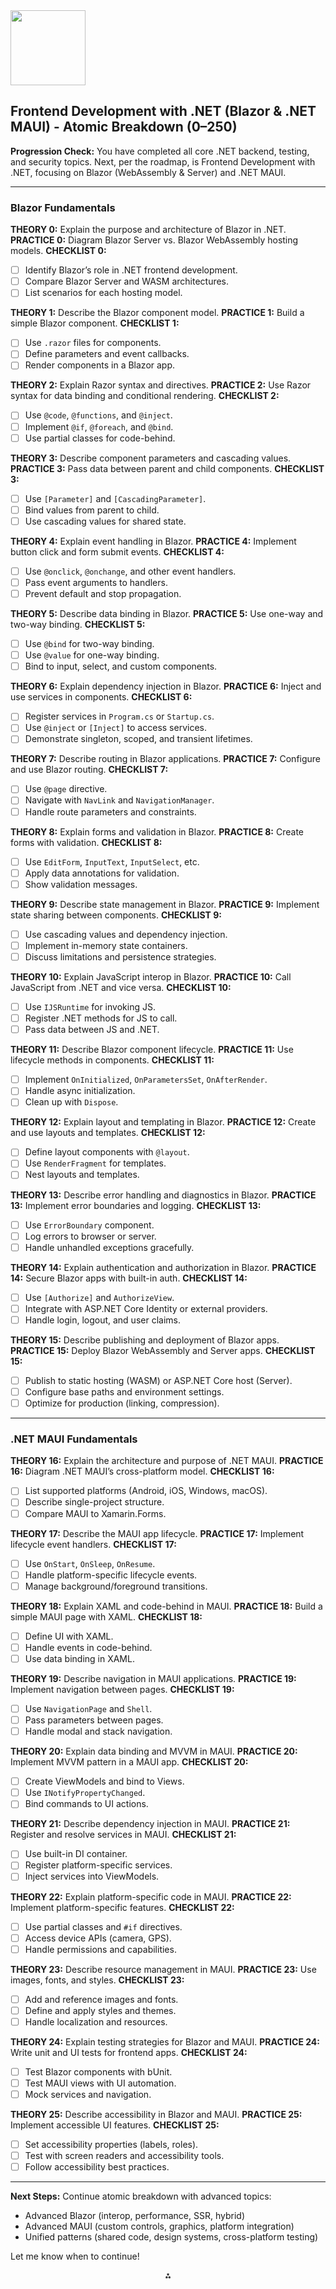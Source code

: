 <img src="https://r2cdn.perplexity.ai/pplx-full-logo-primary-dark%402x.png" class="logo" width="120"/>

## Frontend Development with .NET (Blazor \& .NET MAUI) - Atomic Breakdown (0–250)

**Progression Check:**
You have completed all core .NET backend, testing, and security topics. Next, per the roadmap, is Frontend Development with .NET, focusing on Blazor (WebAssembly \& Server) and .NET MAUI.

---

### Blazor Fundamentals

**THEORY 0:** Explain the purpose and architecture of Blazor in .NET.
**PRACTICE 0:** Diagram Blazor Server vs. Blazor WebAssembly hosting models.
**CHECKLIST 0:**

- [ ] Identify Blazor’s role in .NET frontend development.
- [ ] Compare Blazor Server and WASM architectures.
- [ ] List scenarios for each hosting model.

**THEORY 1:** Describe the Blazor component model.
**PRACTICE 1:** Build a simple Blazor component.
**CHECKLIST 1:**

- [ ] Use `.razor` files for components.
- [ ] Define parameters and event callbacks.
- [ ] Render components in a Blazor app.

**THEORY 2:** Explain Razor syntax and directives.
**PRACTICE 2:** Use Razor syntax for data binding and conditional rendering.
**CHECKLIST 2:**

- [ ] Use `@code`, `@functions`, and `@inject`.
- [ ] Implement `@if`, `@foreach`, and `@bind`.
- [ ] Use partial classes for code-behind.

**THEORY 3:** Describe component parameters and cascading values.
**PRACTICE 3:** Pass data between parent and child components.
**CHECKLIST 3:**

- [ ] Use `[Parameter]` and `[CascadingParameter]`.
- [ ] Bind values from parent to child.
- [ ] Use cascading values for shared state.

**THEORY 4:** Explain event handling in Blazor.
**PRACTICE 4:** Implement button click and form submit events.
**CHECKLIST 4:**

- [ ] Use `@onclick`, `@onchange`, and other event handlers.
- [ ] Pass event arguments to handlers.
- [ ] Prevent default and stop propagation.

**THEORY 5:** Describe data binding in Blazor.
**PRACTICE 5:** Use one-way and two-way binding.
**CHECKLIST 5:**

- [ ] Use `@bind` for two-way binding.
- [ ] Use `@value` for one-way binding.
- [ ] Bind to input, select, and custom components.

**THEORY 6:** Explain dependency injection in Blazor.
**PRACTICE 6:** Inject and use services in components.
**CHECKLIST 6:**

- [ ] Register services in `Program.cs` or `Startup.cs`.
- [ ] Use `@inject` or `[Inject]` to access services.
- [ ] Demonstrate singleton, scoped, and transient lifetimes.

**THEORY 7:** Describe routing in Blazor applications.
**PRACTICE 7:** Configure and use Blazor routing.
**CHECKLIST 7:**

- [ ] Use `@page` directive.
- [ ] Navigate with `NavLink` and `NavigationManager`.
- [ ] Handle route parameters and constraints.

**THEORY 8:** Explain forms and validation in Blazor.
**PRACTICE 8:** Create forms with validation.
**CHECKLIST 8:**

- [ ] Use `EditForm`, `InputText`, `InputSelect`, etc.
- [ ] Apply data annotations for validation.
- [ ] Show validation messages.

**THEORY 9:** Describe state management in Blazor.
**PRACTICE 9:** Implement state sharing between components.
**CHECKLIST 9:**

- [ ] Use cascading values and dependency injection.
- [ ] Implement in-memory state containers.
- [ ] Discuss limitations and persistence strategies.

**THEORY 10:** Explain JavaScript interop in Blazor.
**PRACTICE 10:** Call JavaScript from .NET and vice versa.
**CHECKLIST 10:**

- [ ] Use `IJSRuntime` for invoking JS.
- [ ] Register .NET methods for JS to call.
- [ ] Pass data between JS and .NET.

**THEORY 11:** Describe Blazor component lifecycle.
**PRACTICE 11:** Use lifecycle methods in components.
**CHECKLIST 11:**

- [ ] Implement `OnInitialized`, `OnParametersSet`, `OnAfterRender`.
- [ ] Handle async initialization.
- [ ] Clean up with `Dispose`.

**THEORY 12:** Explain layout and templating in Blazor.
**PRACTICE 12:** Create and use layouts and templates.
**CHECKLIST 12:**

- [ ] Define layout components with `@layout`.
- [ ] Use `RenderFragment` for templates.
- [ ] Nest layouts and templates.

**THEORY 13:** Describe error handling and diagnostics in Blazor.
**PRACTICE 13:** Implement error boundaries and logging.
**CHECKLIST 13:**

- [ ] Use `ErrorBoundary` component.
- [ ] Log errors to browser or server.
- [ ] Handle unhandled exceptions gracefully.

**THEORY 14:** Explain authentication and authorization in Blazor.
**PRACTICE 14:** Secure Blazor apps with built-in auth.
**CHECKLIST 14:**

- [ ] Use `[Authorize]` and `AuthorizeView`.
- [ ] Integrate with ASP.NET Core Identity or external providers.
- [ ] Handle login, logout, and user claims.

**THEORY 15:** Describe publishing and deployment of Blazor apps.
**PRACTICE 15:** Deploy Blazor WebAssembly and Server apps.
**CHECKLIST 15:**

- [ ] Publish to static hosting (WASM) or ASP.NET Core host (Server).
- [ ] Configure base paths and environment settings.
- [ ] Optimize for production (linking, compression).

---

### .NET MAUI Fundamentals

**THEORY 16:** Explain the architecture and purpose of .NET MAUI.
**PRACTICE 16:** Diagram .NET MAUI’s cross-platform model.
**CHECKLIST 16:**

- [ ] List supported platforms (Android, iOS, Windows, macOS).
- [ ] Describe single-project structure.
- [ ] Compare MAUI to Xamarin.Forms.

**THEORY 17:** Describe the MAUI app lifecycle.
**PRACTICE 17:** Implement lifecycle event handlers.
**CHECKLIST 17:**

- [ ] Use `OnStart`, `OnSleep`, `OnResume`.
- [ ] Handle platform-specific lifecycle events.
- [ ] Manage background/foreground transitions.

**THEORY 18:** Explain XAML and code-behind in MAUI.
**PRACTICE 18:** Build a simple MAUI page with XAML.
**CHECKLIST 18:**

- [ ] Define UI with XAML.
- [ ] Handle events in code-behind.
- [ ] Use data binding in XAML.

**THEORY 19:** Describe navigation in MAUI applications.
**PRACTICE 19:** Implement navigation between pages.
**CHECKLIST 19:**

- [ ] Use `NavigationPage` and `Shell`.
- [ ] Pass parameters between pages.
- [ ] Handle modal and stack navigation.

**THEORY 20:** Explain data binding and MVVM in MAUI.
**PRACTICE 20:** Implement MVVM pattern in a MAUI app.
**CHECKLIST 20:**

- [ ] Create ViewModels and bind to Views.
- [ ] Use `INotifyPropertyChanged`.
- [ ] Bind commands to UI actions.

**THEORY 21:** Describe dependency injection in MAUI.
**PRACTICE 21:** Register and resolve services in MAUI.
**CHECKLIST 21:**

- [ ] Use built-in DI container.
- [ ] Register platform-specific services.
- [ ] Inject services into ViewModels.

**THEORY 22:** Explain platform-specific code in MAUI.
**PRACTICE 22:** Implement platform-specific features.
**CHECKLIST 22:**

- [ ] Use partial classes and `#if` directives.
- [ ] Access device APIs (camera, GPS).
- [ ] Handle permissions and capabilities.

**THEORY 23:** Describe resource management in MAUI.
**PRACTICE 23:** Use images, fonts, and styles.
**CHECKLIST 23:**

- [ ] Add and reference images and fonts.
- [ ] Define and apply styles and themes.
- [ ] Handle localization and resources.

**THEORY 24:** Explain testing strategies for Blazor and MAUI.
**PRACTICE 24:** Write unit and UI tests for frontend apps.
**CHECKLIST 24:**

- [ ] Test Blazor components with bUnit.
- [ ] Test MAUI views with UI automation.
- [ ] Mock services and navigation.

**THEORY 25:** Describe accessibility in Blazor and MAUI.
**PRACTICE 25:** Implement accessible UI features.
**CHECKLIST 25:**

- [ ] Set accessibility properties (labels, roles).
- [ ] Test with screen readers and accessibility tools.
- [ ] Follow accessibility best practices.

---

**Next Steps:**
Continue atomic breakdown with advanced topics:

- Advanced Blazor (interop, performance, SSR, hybrid)
- Advanced MAUI (custom controls, graphics, platform integration)
- Unified patterns (shared code, design systems, cross-platform testing)

Let me know when to continue!

<div style="text-align: center">⁂</div>

[^1]: https://en.wikipedia.org/wiki/Paris

[^2]: https://en.wikipedia.org/wiki/List_of_capitals_of_France

[^3]: https://home.adelphi.edu/~ca19535/page 4.html

[^4]: https://www.coe.int/en/web/interculturalcities/paris

[^5]: https://www.linkedin.com/posts/sanand0_me-what-is-the-capital-of-france-qwen3-activity-7324655268640829444-Qm1Q

[^6]: https://www.britannica.com/place/Paris

[^7]: https://www.britannica.com/place/France

[^8]: https://www.tn-physio.at/faq/what-is-the-capital-of-france%3F

[^9]: https://multimedia.europarl.europa.eu/en/video/infoclip-european-union-capitals-paris-france_I199003

